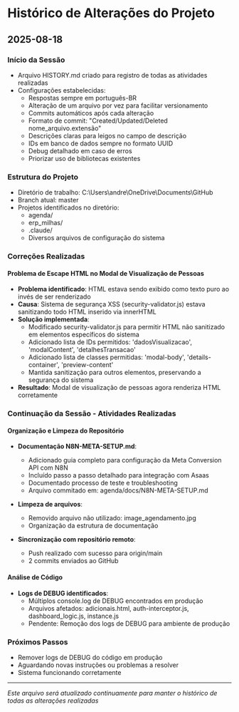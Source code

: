# Histórico de Alterações do Projeto

## 2025-08-18

### Início da Sessão
- Arquivo HISTORY.md criado para registro de todas as atividades realizadas
- Configurações estabelecidas:
  - Respostas sempre em português-BR
  - Alteração de um arquivo por vez para facilitar versionamento
  - Commits automáticos após cada alteração
  - Formato de commit: "Created/Updated/Deleted nome_arquivo.extensão"
  - Descrições claras para leigos no campo de descrição
  - IDs em banco de dados sempre no formato UUID
  - Debug detalhado em caso de erros
  - Priorizar uso de bibliotecas existentes

### Estrutura do Projeto
- Diretório de trabalho: C:\Users\andre\OneDrive\Documents\GitHub
- Branch atual: master
- Projetos identificados no diretório:
  - agenda/
  - erp_milhas/
  - .claude/
  - Diversos arquivos de configuração do sistema

### Correções Realizadas

#### Problema de Escape HTML no Modal de Visualização de Pessoas
- **Problema identificado**: HTML estava sendo exibido como texto puro ao invés de ser renderizado
- **Causa**: Sistema de segurança XSS (security-validator.js) estava sanitizando todo HTML inserido via innerHTML
- **Solução implementada**: 
  - Modificado security-validator.js para permitir HTML não sanitizado em elementos específicos do sistema
  - Adicionado lista de IDs permitidos: 'dadosVisualizacao', 'modalContent', 'detalhesTransacao'
  - Adicionado lista de classes permitidas: 'modal-body', 'details-container', 'preview-content'
  - Mantida sanitização para outros elementos, preservando a segurança do sistema
- **Resultado**: Modal de visualização de pessoas agora renderiza HTML corretamente

### Continuação da Sessão - Atividades Realizadas

#### Organização e Limpeza do Repositório
- **Documentação N8N-META-SETUP.md**:
  - Adicionado guia completo para configuração da Meta Conversion API com N8N
  - Incluído passo a passo detalhado para integração com Asaas
  - Documentado processo de teste e troubleshooting
  - Arquivo commitado em: agenda/docs/N8N-META-SETUP.md

- **Limpeza de arquivos**:
  - Removido arquivo não utilizado: image_agendamento.jpg
  - Organização da estrutura de documentação

- **Sincronização com repositório remoto**:
  - Push realizado com sucesso para origin/main
  - 2 commits enviados ao GitHub

#### Análise de Código
- **Logs de DEBUG identificados**:
  - Múltiplos console.log de DEBUG encontrados em produção
  - Arquivos afetados: adicionais.html, auth-interceptor.js, dashboard_logic.js, instance.js
  - Pendente: Remoção dos logs de DEBUG para ambiente de produção

### Próximos Passos
- Remover logs de DEBUG do código em produção
- Aguardando novas instruções ou problemas a resolver
- Sistema funcionando corretamente

---

*Este arquivo será atualizado continuamente para manter o histórico de todas as alterações realizadas*